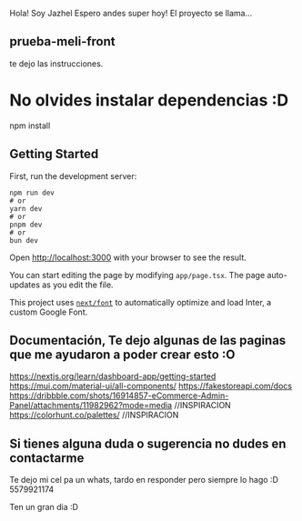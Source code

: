 Hola! Soy Jazhel 
Espero andes super hoy!
El proyecto se llama...

## prueba-meli-front ##

te dejo las instrucciones.

# No olvides instalar dependencias :D
npm install
## Getting Started

First, run the development server:

```bashbash
npm run dev
# or
yarn dev
# or
pnpm dev
# or
bun dev
```

Open [http://localhost:3000](http://localhost:3000) with your browser to see the result.

You can start editing the page by modifying `app/page.tsx`. The page auto-updates as you edit the file.

This project uses [`next/font`](https://nextjs.org/docs/basic-features/font-optimization) to automatically optimize and load Inter, a custom Google Font.

## Documentación, Te dejo algunas de las paginas que me ayudaron a poder crear esto :O

https://nextjs.org/learn/dashboard-app/getting-started
https://mui.com/material-ui/all-components/
https://fakestoreapi.com/docs
https://dribbble.com/shots/16914857-eCommerce-Admin-Panel/attachments/11982962?mode=media //INSPIRACION 
https://colorhunt.co/palettes/ //INSPIRACION 


## Si tienes alguna duda o sugerencia no dudes en contactarme 
Te dejo mi cel pa un whats, tardo en responder pero siempre lo hago :D 
5579921174  


Ten un gran dia :D